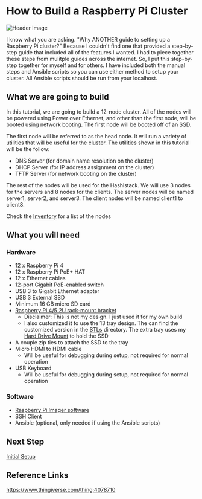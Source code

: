 # How to Build a Raspberry Pi Cluster

![Header Image](images/header.png)

I know what you are asking. "Why ANOTHER guide to setting up a Raspberry
Pi cluster?" Because I couldn't find one that provided a step-by-step
guide that included all of the features I wanted. I had to piece together
these steps from mulitple guides across the internet. So, I put this
step-by-step together for myself and for others. I have included both
the manual steps and Ansible scripts so you can use either method to
setup your cluster. All Ansible scripts should be run from your localhost.

## What we are going to build

In this tutorial, we are going to build a 12-node cluster. All of the
nodes will be powered using Power over Ethernet, and other than the first
node, will be booted using network booting. The first node will be booted
off of an SSD.

The first node will be referred to as the head node. It will run a
variety of utilities that will be useful for the cluster. The utilities
shown in this tutorial will be the follow:

-   DNS Server (for domain name resolution on the cluster)
-   DHCP Server (for IP address assignment on the cluster)
-   TFTP Server (for network booting on the cluster)

The rest of the nodes will be used for the Hashistack. We will use 3 nodes
for the servers and 8 nodes for the clients. The server
nodes will be named server1, server2, and server3. The client nodes will
be named client1 to client8.

Check the [Inventory](../inventory.yaml) for a list of the nodes

## What you will need

### Hardware

-   12 x Raspberry Pi 4
-   12 x Raspberry Pi PoE+ HAT
-   12 x Ethernet cables
-   12-port Gigabit PoE-enabled switch
-   USB 3 to Gigabit Ethernet adapter
-   USB 3 External SSD
-   Minimum 16 GB micro SD card
-   [Raspberry Pi 4/5 2U rack-mount bracket](https://www.thingiverse.com/thing:4078710)
    -   Disclaimer: This is not my design. I just used it for my own build
    -   I also customized it to use the 13 tray design. The can find the
        customized version in the [STLs](../STLs/) directory. The extra
        tray uses my [Hard Drive Mount](../STLs/raspberry-pi-rack-tray-ssd.stl)
        to hold the SSD
-   A couple zip ties to attach the SSD to the tray
-   Micro HDMI to HDMI cable
    -   Will be useful for debugging during setup, not required for normal operation
-   USB Keyboard
    -   Will be useful for debugging during setup, not required for normal operation

### Software

-   [Raspberry Pi Imager software](https://www.raspberrypi.com/software/)
-   SSH Client
-   Ansible (optional, only needed if using the Ansible scripts)

## Next Step

[Initial Setup](01_initial_setup.md)

## Reference Links

https://www.thingiverse.com/thing:4078710
